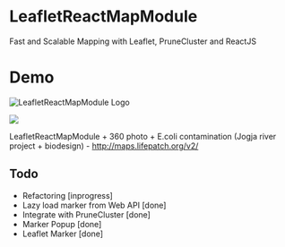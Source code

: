 # LeafletReactMapModule
Fast and Scalable Mapping with Leaflet, PruneCluster and ReactJS

# Demo



![LeafletReactMapModule Logo](http://imgs.fyi/img/6ts8.png)

![](https://scontent-sin2-1.xx.fbcdn.net/v/t1.0-9/10917113_10152505455156415_17381634957654868_n.jpg?_nc_cat=110&_nc_ht=scontent-sin2-1.xx&oh=eacb6755988a60525fc003ac40256a3f&oe=5CADCB29)

LeafletReactMapModule + 360 photo + E.coli contamination (Jogja river project + biodesign) - http://maps.lifepatch.org/v2/



## Todo
* Refactoring [inprogress]
* Lazy load marker from Web API [done]
* Integrate with PruneCluster [done]
* Marker Popup [done]
* Leaflet Marker [done]
